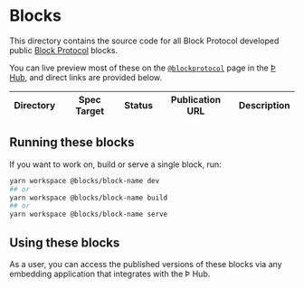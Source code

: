 # Blocks

This directory contains the source code for all Block Protocol developed public [Block Protocol](https://blockprotocol.org/) blocks.

You can live preview most of these on the [`@blockprotocol`](https://blockprotocol.org/@blockprotocol/blocks) page in the [Þ Hub](https://blockprotocol.org/hub), and direct links are provided below.

| Directory              | Spec Target | Status         | Publication URL                                                                                | Description |
| ---------------------- | ----------- | -------------- | ---------------------------------------------------------------------------------------------- | ----------- |

## Running these blocks

If you want to work on, build or serve a single block, run:

```sh
yarn workspace @blocks/block-name dev
## or
yarn workspace @blocks/block-name build
## or
yarn workspace @blocks/block-name serve
```

## Using these blocks

As a user, you can access the published versions of these blocks via any embedding application that integrates with the Þ Hub.
